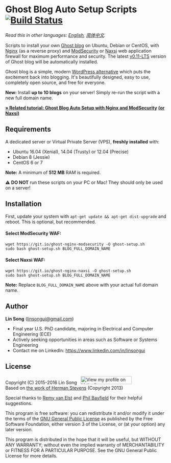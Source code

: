 ﻿# Ghost Blog Auto Setup Scripts &nbsp;[![Build Status](https://static.ls20.com/travis-ci/setup-ghost-blog.svg)](https://travis-ci.org/hwdsl2/setup-ghost-blog)

*Read this in other languages: [English](README.md), [简体中文](README-zh.md).*

Scripts to install your own <a href="https://github.com/TryGhost/Ghost" target="_blank">Ghost blog</a> on Ubuntu, Debian or CentOS, with <a href="http://nginx.org/en/" target="_blank">Nginx</a> (as a reverse proxy) and <a href="https://www.modsecurity.org/" target="_blank">ModSecurity</a> or <a href="https://github.com/nbs-system/naxsi" target="_blank">Naxsi</a> web application firewall for maximum performance and security. The latest <a href="https://dev.ghost.org/lts/" target="_blank">v0.11-LTS</a> version of Ghost blog will be automatically installed.

Ghost blog is a simple, modern <a href="https://ghost.org/vs/wordpress/" target="_blank">WordPress alternative</a> which puts the excitement back into blogging. It's beautifully designed, easy to use, completely open source, and free for everyone.

**New:** Install **up to 10 blogs** on your server! Simply re-run the script with a new full domain name.

<a href="https://blog.ls20.com/install-ghost-0-3-3-with-nginx-and-modsecurity/" target="_blank">**&raquo; Related tutorial: Ghost Blog Auto Setup with Nginx and ModSecurity**</a> <a href="https://blog.ls20.com/install-ghost-0-4-with-nginx-and-naxsi-on-ubuntu/" target="_blank">**(or Naxsi)**</a>

## Requirements

A dedicated server or Virtual Private Server (VPS), **freshly installed** with:   
- Ubuntu 16.04 (Xenial), 14.04 (Trusty) or 12.04 (Precise)
- Debian 8 (Jessie)
- CentOS 6 or 7

**Note:** A minimum of **512 MB** RAM is required.

:warning: **DO NOT** run these scripts on your PC or Mac! They should only be used on a server!

## Installation

First, update your system with `apt-get update && apt-get dist-upgrade` and reboot. This is optional, but recommended.

#### Select ModSecurity WAF:

```
wget https://git.io/ghost-nginx-modsecurity -O ghost-setup.sh
sudo bash ghost-setup.sh BLOG_FULL_DOMAIN_NAME
```

#### Select Naxsi WAF:

```
wget https://git.io/ghost-nginx-naxsi -O ghost-setup.sh
sudo bash ghost-setup.sh BLOG_FULL_DOMAIN_NAME
```

**Note:** Replace `BLOG_FULL_DOMAIN_NAME` above with your actual full domain name.

## Author

**Lin Song** (linsongui@gmail.com)   
- Final year U.S. PhD candidate, majoring in Electrical and Computer Engineering (ECE)
- Actively seeking opportunities in areas such as Software or Systems Engineering
- Contact me on LinkedIn: <a href="https://www.linkedin.com/in/linsongui" target="_blank">https://www.linkedin.com/in/linsongui</a>

## License

Copyright (C) 2015-2016&nbsp;Lin Song&nbsp;&nbsp;&nbsp;<a href="https://www.linkedin.com/in/linsongui" target="_blank"><img src="https://static.licdn.com/scds/common/u/img/webpromo/btn_viewmy_160x25.png" width="160" height="25" border="0" alt="View my profile on LinkedIn"></a>    
Based on <a href="https://blog.igbuend.com/dude-looks-like-a-ghost/" target="_blank">the work of Herman Stevens</a> (Copyright 2013)

Special thanks to <a href="https://raymii.org" target="_blank">Remy van Elst</a> and <a href="https://philio.me" target="_blank">Phil Bayfield</a> for their helpful suggestions.

This program is free software: you can redistribute it and/or modify it under the terms of the <a href="https://www.gnu.org/licenses/gpl.html" target="_blank">GNU General Public License</a> as published by the Free Software Foundation, either version 3 of the License, or (at your option) any later version.

This program is distributed in the hope that it will be useful, but WITHOUT ANY WARRANTY; without even the implied warranty of MERCHANTABILITY or FITNESS FOR A PARTICULAR PURPOSE. See the GNU General Public License for more details.
